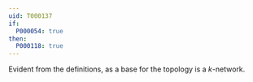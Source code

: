 ```yaml
---
uid: T000137
if:
  P000054: true
then:
  P000118: true
---
```


Evident from the definitions, as a base for the topology is a $k$-network.
